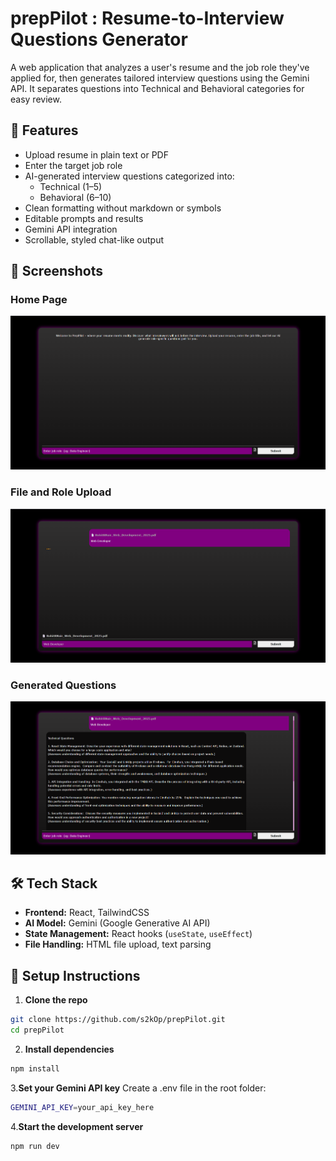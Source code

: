# prepPilot : Resume-to-Interview Questions Generator

A web application that analyzes a user's resume and the job role they've applied for, then generates tailored interview questions using the Gemini API. It separates questions into Technical and Behavioral categories for easy review.

## 🚀 Features

- Upload resume in plain text or PDF
- Enter the target job role
- AI-generated interview questions categorized into:
  - Technical (1–5)
  - Behavioral (6–10)
- Clean formatting without markdown or symbols
- Editable prompts and results
- Gemini API integration
- Scrollable, styled chat-like output

## 📸 Screenshots

### Home Page
![Home Page](./screenshots/LaunchScreen.png)

### File and Role Upload
![UserInput](./screenshots/pdfUpload.png)

### Generated Questions
![Results Page](./screenshots/prepQuestions.png)

## 🛠️ Tech Stack

- **Frontend:** React, TailwindCSS
- **AI Model:** Gemini (Google Generative AI API)
- **State Management:** React hooks (`useState`, `useEffect`)
- **File Handling:** HTML file upload, text parsing

  
## 🔧 Setup Instructions

1. **Clone the repo**
```bash
git clone https://github.com/s2kOp/prepPilot.git
cd prepPilot
```

2. **Install dependencies**
```bash
npm install
```

3.**Set your Gemini API key**
Create a .env file in the root folder:
```bash
GEMINI_API_KEY=your_api_key_here
```

4.**Start the development server**
```bash
npm run dev
```
